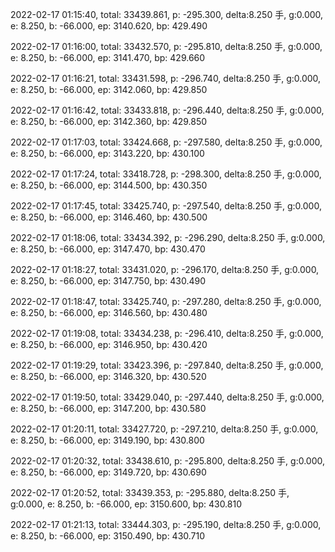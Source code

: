 2022-02-17 01:15:40, total: 33439.861, p: -295.300, delta:8.250 手, g:0.000, e: 8.250, b: -66.000, ep: 3140.620, bp: 429.490

2022-02-17 01:16:00, total: 33432.570, p: -295.810, delta:8.250 手, g:0.000, e: 8.250, b: -66.000, ep: 3141.470, bp: 429.660

2022-02-17 01:16:21, total: 33431.598, p: -296.740, delta:8.250 手, g:0.000, e: 8.250, b: -66.000, ep: 3142.060, bp: 429.850

2022-02-17 01:16:42, total: 33433.818, p: -296.440, delta:8.250 手, g:0.000, e: 8.250, b: -66.000, ep: 3142.360, bp: 429.850

2022-02-17 01:17:03, total: 33424.668, p: -297.580, delta:8.250 手, g:0.000, e: 8.250, b: -66.000, ep: 3143.220, bp: 430.100

2022-02-17 01:17:24, total: 33418.728, p: -298.300, delta:8.250 手, g:0.000, e: 8.250, b: -66.000, ep: 3144.500, bp: 430.350

2022-02-17 01:17:45, total: 33425.740, p: -297.540, delta:8.250 手, g:0.000, e: 8.250, b: -66.000, ep: 3146.460, bp: 430.500

2022-02-17 01:18:06, total: 33434.392, p: -296.290, delta:8.250 手, g:0.000, e: 8.250, b: -66.000, ep: 3147.470, bp: 430.470

2022-02-17 01:18:27, total: 33431.020, p: -296.170, delta:8.250 手, g:0.000, e: 8.250, b: -66.000, ep: 3147.750, bp: 430.490

2022-02-17 01:18:47, total: 33425.740, p: -297.280, delta:8.250 手, g:0.000, e: 8.250, b: -66.000, ep: 3146.560, bp: 430.480

2022-02-17 01:19:08, total: 33434.238, p: -296.410, delta:8.250 手, g:0.000, e: 8.250, b: -66.000, ep: 3146.950, bp: 430.420

2022-02-17 01:19:29, total: 33423.396, p: -297.840, delta:8.250 手, g:0.000, e: 8.250, b: -66.000, ep: 3146.320, bp: 430.520

2022-02-17 01:19:50, total: 33429.040, p: -297.440, delta:8.250 手, g:0.000, e: 8.250, b: -66.000, ep: 3147.200, bp: 430.580

2022-02-17 01:20:11, total: 33427.720, p: -297.210, delta:8.250 手, g:0.000, e: 8.250, b: -66.000, ep: 3149.190, bp: 430.800

2022-02-17 01:20:32, total: 33438.610, p: -295.800, delta:8.250 手, g:0.000, e: 8.250, b: -66.000, ep: 3149.720, bp: 430.690

2022-02-17 01:20:52, total: 33439.353, p: -295.880, delta:8.250 手, g:0.000, e: 8.250, b: -66.000, ep: 3150.600, bp: 430.810

2022-02-17 01:21:13, total: 33444.303, p: -295.190, delta:8.250 手, g:0.000, e: 8.250, b: -66.000, ep: 3150.490, bp: 430.710